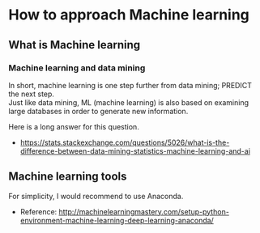 # How to approach Machine learning


## What is Machine learning

###  Machine learning and data mining

In short, machine learning is one step further from data mining; PREDICT the next step. <br>
Just like data mining, ML (machine learning) is also based on examining large databases in order to generate new information.


Here is a long answer for this question. <br>
* https://stats.stackexchange.com/questions/5026/what-is-the-difference-between-data-mining-statistics-machine-learning-and-ai


## Machine learning tools

For simplicity, I would recommend to use Anaconda. <br>
* Reference:  http://machinelearningmastery.com/setup-python-environment-machine-learning-deep-learning-anaconda/

